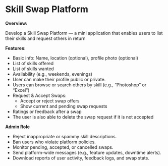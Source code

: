 # Skill Swap Platform

**Overview:**

Develop a Skill Swap Platform — a mini application that enables users to list their skills and
request others in return

**Features:**
- Basic info: Name, location (optional), profile photo (optional)
- List of skills offered
- List of skills wanted
- Availability (e.g., weekends, evenings)
- User can make their profile public or private.
- Users can browse or search others by skill (e.g., “Photoshop” or “Excel”)
- Request & Accept Swaps:
    - Accept or reject swap offers
    - Show current and pending swap requests
- Ratings or feedback after a swap
- The user is also able to delete the swap request if it is not accepted

**Admin Role**

- Reject inappropriate or spammy skill descriptions.
- Ban users who violate platform policies.
- Monitor pending, accepted, or cancelled swaps.
- Send platform-wide messages (e.g., feature updates, downtime alerts).
- Download reports of user activity, feedback logs, and swap stats.